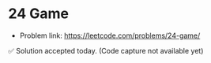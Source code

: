 # 24 Game
- Problem link: https://leetcode.com/problems/24-game/

✅ Solution accepted today. (Code capture not available yet)

